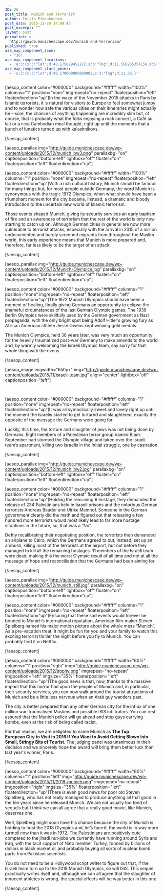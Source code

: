 ```yaml
---
ID: 26
post_title: Munich and Terrorism
author: Emilia Pfannkuchen
post_date: 2015-11-29 14:00:43
post_excerpt: ""
layout: post
permalink: >
  http://guide.munichescape.dev/munich-and-terrorism/
published: true
ase_map_component_zoom:
  - "16"
ase_map_component_locations:
  - 'a:3:{s:3:"lat";d:48.175029452272;s:3:"lng";d:11.556265354156;s:5:"title";s:14:"Location Title";}'
ase_map_component_start_point:
  - 'a:2:{s:3:"lat";d:48.170000000000002;s:3:"lng";d:11.56;}'
---
```

[aesop_content color="#000000" background="#ffffff" width="100%" columns="1" position="none" imgrepeat="no-repeat" floaterposition="left" floaterdirection="up"]In the wake of the November 2015 attacks in Paris by Islamic terrorists, it is natural for visitors to Europe to feel somewhat jumpy and to wonder how safe the various cities on their itineraries might actually be – sure, the chances of anything happening are incredibly slim but, of course, that is probably what the folks enjoying a rock concert, a Café au lait or a nice Cambodian meal thought, right up until the moments that a bunch of lunatics turned up with kalashnikovs.

[/aesop_content]

[aesop_parallax img="http://guide.munichescape.dev/wp-content/uploads/2015/12/munich_bw3.png" parallaxbg="on" captionposition="bottom-left" lightbox="off" floater="on" floaterposition="left" floaterdirection="up"]

[aesop_content color="#000000" background="#ffffff" width="100%" columns="1" position="none" imgrepeat="no-repeat" floaterposition="left" floaterdirection="up"]With a rich cultural history, Munich should be famous for many things but, for most people outside Germany, the word Munich is synonymous with the tragic 1972 Olympics, when what should have been a triumphant moment for the city became, instead, a dramatic and bloody introduction to the uncertain new world of Islamic terrorism.

Those events shaped Munich, giving its security services an early baptism of fire and an awareness of terrorism that the rest of the world is only now starting to catch up on. Although German cities in general are now more vulnerable to terrorist attacks, especially with the arrival in 2015 of a million undocumented and barely screened migrants from throughout the Muslim world, this early experience means that Munich is more prepared and, therefore, far less likely to be the target of an attack.

[/aesop_content]

[aesop_parallax img="http://guide.munichescape.dev/wp-content/uploads/2015/12/Munich-Olympics.jpg" parallaxbg="on" captionposition="bottom-left" lightbox="off" floater="on" floaterposition="left" floaterdirection="up"]

[aesop_content color="#000000" background="#ffffff" columns="1" position="none" imgrepeat="no-repeat" floaterposition="left" floaterdirection="up"]The 1972 Munich Olympics should have been a moment of healing, finally giving Germans an opportunity to eclipse the shameful circumstances of the last German Olympic games. The 1936 Berlin Olympics were skillfully used by the German government as Nazi propaganda, with the only bright spot being Adolf Hitler’s growing fury as African American athlete Jesse Owens kept winning gold medals.

The Munich Olympics, held 36 years later, was very much an opportunity for the heavily traumatized post-war Germany to make amends to the world and, by warmly welcoming the Israeli Olympic team, say sorry for that whole thing with the ovens.

[/aesop_content]

[aesop_image imgwidth="650px" img="http://guide.munichescape.dev/wp-content/uploads/2015/11/israeli-team.jpg" align="center" lightbox="off" captionposition="left"]

&nbsp;

[aesop_content color="#000000" background="#ffffff" columns="1" position="none" imgrepeat="no-repeat" floaterposition="left" floaterdirection="up"]It was all symbolically sweet and lovely right up until the moment the Israelis started to get tortured and slaughtered, exactly the opposite of the message the Germans were going for.

Luckily, this time, the torture and slaughter of jews was not being done by Germans. Eight members of a Palestinian terror group named Black September had stormed the Olympic village and taken over the Israeli team’s apartment, killing two Israelis in the initial struggle, one by castration.

[/aesop_content]

[aesop_parallax img="http://guide.munichescape.dev/wp-content/uploads/2015/12/munich_bw2.jpg" parallaxbg="on" captionposition="bottom-left" lightbox="off" floater="on" floaterposition="left" floaterdirection="up"]

[aesop_content color="#000000" background="#ffffff" columns="1" position="none" imgrepeat="no-repeat" floaterposition="left" floaterdirection="up"]Holding the remaining 9 hostage, they demanded the release of 234 Palestinians held in Israeli prisons and the notorious German terrorists Andreas Baader and Ulrike Meinhof. Someone in the German government clearly did the math and figured out that releasing a few hundred more terrorists would most likely lead to far more hostage situations in the future, so, that was a “No”.

Deftly recalibrating their negotiating position, the terrorists then demanded an airplane to Cairo, which the Germans agreed to but, instead, set up an ambush, killing most of the terrorists at the airport, but not before they managed to kill all the remaining hostages. 11 members of the Israeli team were dead, making this the worst Olympic result of all time and not at all the message of hope and reconciliation that the Germans had been aiming for.

[/aesop_content]

[aesop_parallax img="http://guide.munichescape.dev/wp-content/uploads/2015/12/munich_still.jpg" parallaxbg="on" captionposition="bottom-left" lightbox="off" floater="on" floaterposition="left" floaterdirection="up"]

[aesop_content color="#000000" background="#ffffff" columns="1" position="none" imgrepeat="no-repeat" floaterposition="left" floaterdirection="up"]Ensuring that these sad events would forever be bonded to Munich’s international reputation, American film-maker Steven Spielberg named his major motion picture about the whole mess “Munich”. As a pre-vacation treat, it might be fun for you and your family to watch this exciting terrorist thriller the night before you fly to Munich. You can probably find it on Netflix.

[/aesop_content]

[aesop_content color="#000000" background="#ffffff" width="60%" columns="1" position="right" img="http://guide.munichescape.dev/wp-content/uploads/2015/12/trophy.png" imgrepeat="no-repeat" imgposition="left" imgsize="35%" floaterposition="left" floaterdirection="up"]The good news is that, now, thanks to the massive impact that this horror had upon the people of Munich and, in particular, their security services, you can now walk around the tourist attractions of Munich and be a little less nervous when an Arab guy wanders past.

The city is better prepared than any other German city for the influx of one million war-traumatised Muslims and possible ISIS infiltrators. You can rest assured that the Munich police will go ahead and stop guys carrying bombs, even at the risk of being called racist.

For that reason, we are delighted to name Munich as <strong>The Top European City to Visit in 2016 If You Want to Avoid Getting Blown Into Small, Stringy Bits of Tourist</strong>. The judging panel was unanimous in their decision and we sincerely hope the award will bring them better luck than last year's winner, Paris.

[/aesop_content]

[aesop_content color="#000000" background="#ffffff" width="60%" columns="1" position="left" img="http://guide.munichescape.dev/wp-content/uploads/2015/11/2018-munich.png" imgrepeat="no-repeat" imgposition="right" imgsize="35%" floaterposition="left" floaterdirection="up"]There is even good news for poor old Steven Spielberg, who has not really managed to produce anything all that good in the ten years since he released Munich. We are not usually too fond of sequels but I think we can all agree that a really good movie, like Munich, deserves one.

Well, Spielberg might soon have his chance because the city of Munich is bidding to host the 2018 Olympics and, let’s face it, the world is in way more turmoil now than it was in 1972. The Palestinians are positively cute compared to the jihadi nut-jobs we currently have running around Syria and Iraq, with the tacit support of Nato member Turkey, funded by billions of dollars in black market oil and probably buying all sorts of nuclear bomb parts from Pakistani scientists.

You do not need to be a Hollywood script writer to figure out that, if the Israeli team turn up to the 2018 Munich Olympics, so will ISIS. This sequel practically writes itself and, although we can all agree that the slaughter of innocent athletes is wrong, the special effects will be way better in this one.

[/aesop_content]